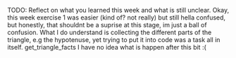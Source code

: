 TODO: Reflect on what you learned this week and what is still unclear.
Okay, this week exercise 1 was easier (kind of? not really) but still hella confused, but 
honestly, that shouldnt be a suprise at this stage, im just a ball of confusion. What I do understand
is collecting the different parts of the triangle, e.g the hypotenuse, yet trying to put it into code was
a task all in itself. get_triangle_facts I have no idea what is happen after this bit :(